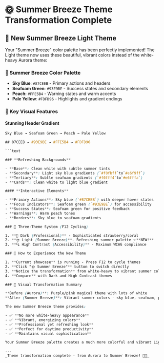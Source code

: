 # 🌞 Summer Breeze Theme Transformation Complete

## 🎨 New Summer Breeze Light Theme

Your "Summer Breeze" color palette has been perfectly implemented! The Light theme now uses these
beautiful, vibrant colors instead of the white-heavy Aurora theme:

### 🌊 Summer Breeze Color Palette

- **Sky Blue**: `#87CEEB` - Primary actions and headers
- **Seafoam Green**: `#93E9BE` - Success states and secondary elements
- **Peach**: `#FFE5B4` - Warning states and warm accents
- **Pale Yellow**: `#FDFD96` - Highlights and gradient endings

### 🎯 Key Visual Features

#### **Stunning Header Gradient**

````CSS
Sky Blue → Seafoam Green → Peach → Pale Yellow

## 87CEEB → #93E9BE → #FFE5B4 → #FDFD96

```text

### **Refreshing Backgrounds**

- **Base**: Clean white with subtle summer tints
- **Secondary**: Light sky blue gradients (`#f0fbff`to`#e6f9ff`)
- **Tertiary**: Subtle seafoam gradients (`#f0fff4`to`#e6fffa`)
- **Cards**: Clean white to light blue gradient

#### **Interactive Elements**

- **Primary Actions**: Sky blue (`#87CEEB`) with deeper hover states
- **Focus Indicators**: Seafoam green (`#93E9BE`) for accessibility
- **Success States**: Seafoam green for positive feedback
- **Warnings**: Warm peach tones
- **Borders**: Sky blue to seafoam gradients

### 🔄 Three-Theme System (F12 Cycling)

1. **🌙 Dark (Professional)** - Sophisticated strawberry/coral
2. **🌞 Light (Summer Breeze)**- Refreshing summer palette ✨**NEW!**
3. **🔍 High Contrast (Accessibility)** - Maximum WCAG compliance

### 🚀 How to Experience the New Theme

1. **Current showcase** is running - Press F12 to cycle themes
2. **Click "🌞 Summer Breeze"** button to switch directly
3. **Notice the transformation** from white-heavy to vibrant summer colors
4. **Compare** with Dark and High Contrast themes

### 🌟 Visual Transformation Summary

**Before (Aurora)**: Purple/pink magical theme with lots of white
**After (Summer Breeze)**: Vibrant summer colors - sky blue, seafoam, peach, yellow

The new Summer Breeze theme provides:

- ✅ **No more white-heavy appearance**
- ✅ **Vibrant, energizing colors**
- ✅ **Professional yet refreshing look**
- ✅ **Perfect for daytime productivity**
- ✅ **Maintains visual sophistication**

Your Summer Breeze palette creates a much more colorful and vibrant Light theme that's energizing without being overwhelming! 🌞🌊

---
_Theme transformation complete - from Aurora to Summer Breeze! 🎨✨_
````
